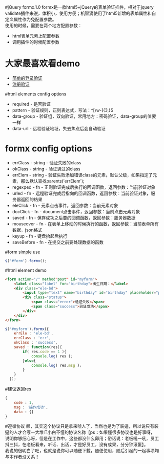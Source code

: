 #jQuery formx.1.0
formx是一款html5+jQuery的表单验证插件，相对于jquery validate插件来说，体积小，使用方便；机智滴使用了html5新增的表单属性和自定义属性作为免配置参数。  
使用的时候，需要在两个地方配置参数：
* html表单元素上配置参数
* 调用插件的时候配置参数

# 大家最喜欢看demo
* [简单的登录验证](http://htmlpreview.github.io/?https://github.com/imsole/formx/blob/master/login_form.html)
* [注册验证](http://htmlpreview.github.io/?https://github.com/imsole/formx/blob/master/register_form.html)

#html elements config options
* required - 是否验证
* pattern - 验证规则，正则表达式，写法：^[\w\-]{3,}$
* data-group - 验证组，双向验证，常用地方：密码验证，data-group的值要一样
* data-url - 远程验证地址，失去焦点后会自动验证

# formx config options
* errClass - string - 验证失败的class
* okClass - string - 验证通过的class
* errElem - string - 验证失败添加错误class的元素，默认父级，如果指定了元素，那么默认查找parents('errElem');
* regexped - fn - 正则验证完成后执行的回调函数，返回参数：当前验证对象
* urled - fn - 远程验证完成后指向的回调函数，返回参数：当前验证对象，服务器返回的结果
* eleClick - fn - 元素点击事件，返回参数：当前元素对象
* docClick - fn - document点击事件，返回参数：当前点击元素对象
* saved - fn - 保存成功之后要的回调函数，返回参数：服务器数据
* mouseover - fn - 在表单上移动的时候执行的函数，返回参数：当前表单所有数据，json格式
* keyup - fn - 键盘抬起后执行
* saveBefore - fn - 在提交之前要处理数据的函数

#form simple use
```javascript
$('#form').formx();
```

#html element demo
```html
<form action="/" method"post" id="myform">
  	<label class="label" for="birthday">出生日期：</label>
  	<div class="ele-bd">
    	<input type="text" name="birthday" id="birthday" placeholder="place write birthday" pattern="^1\d{3}((\-)?\d{1,2)){2}$" required>
    	<div class="status">
      		<span class="error">验证失败</span>
      		<span class="success">验证成功</span>
    	</div>
  	</div>
</form>
```

```javascript
$('#myform').formx({
    errEle : 'ele-bd',
    errClass : 'err',
    okClass : 'success',
    saved : function(res){
      	if( res.code == 1 ){
        	console.log( res );
      	}else{
        	console.log( res.msg );
      	}
    }
  });
```

#建议返回res
```javascript
{
	code : 1,  
	msg : '操作成功',  
	data : {}  
}
```

#遵循协议
额，其实这个协议只是拿来唬人了，当然也是为了装逼，所以说只有装逼的人才会写一大堆IT小白不懂的协议名称【ps：如果懂很多协议也是好事呀，说明你够细心呀，但是在工作中，这些都没什么卵用；俗话说：老板吼一吼，员工抖三抖，在老板看来，听话、出活，才是好员工，没有成果，分分钟滚蛋】。  
我说的很明白了吧，也就是说你可以随便下载，随便使用，随后引起的一起事项均与本作者没关系！
